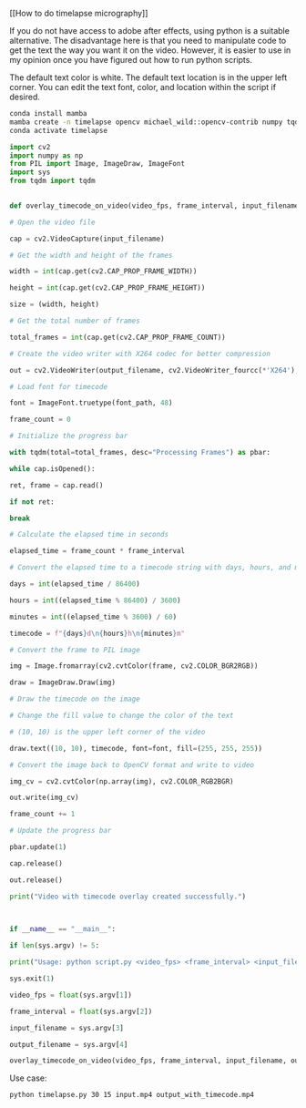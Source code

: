 [[How to do timelapse micrography]]

If you do not have access to adobe after effects, using python is a suitable alternative. The disadvantage here is that you need to manipulate code to get the text the way you want it on the video. However, it is easier to use in my opinion once you have figured out how to run python scripts.

The default text color is white. The default text location is in the upper left corner. You can edit the text font, color, and location within the script if desired.

```bash
conda install mamba
mamba create -n timelapse opencv michael_wild::opencv-contrib numpy tqdm
conda activate timelapse
```

```python
import cv2
import numpy as np
from PIL import Image, ImageDraw, ImageFont
import sys
from tqdm import tqdm

  
def overlay_timecode_on_video(video_fps, frame_interval, input_filename, output_filename, font_path='Arial.ttf'):

# Open the video file

cap = cv2.VideoCapture(input_filename)

# Get the width and height of the frames

width = int(cap.get(cv2.CAP_PROP_FRAME_WIDTH))

height = int(cap.get(cv2.CAP_PROP_FRAME_HEIGHT))

size = (width, height)

# Get the total number of frames

total_frames = int(cap.get(cv2.CAP_PROP_FRAME_COUNT))

# Create the video writer with X264 codec for better compression

out = cv2.VideoWriter(output_filename, cv2.VideoWriter_fourcc(*'X264'), video_fps, size)

# Load font for timecode

font = ImageFont.truetype(font_path, 48)

frame_count = 0

# Initialize the progress bar

with tqdm(total=total_frames, desc="Processing Frames") as pbar:

while cap.isOpened():

ret, frame = cap.read()

if not ret:

break

# Calculate the elapsed time in seconds

elapsed_time = frame_count * frame_interval

# Convert the elapsed time to a timecode string with days, hours, and minutes

days = int(elapsed_time / 86400)

hours = int((elapsed_time % 86400) / 3600)

minutes = int((elapsed_time % 3600) / 60)

timecode = f"{days}d\n{hours}h\n{minutes}m"

# Convert the frame to PIL image

img = Image.fromarray(cv2.cvtColor(frame, cv2.COLOR_BGR2RGB))

draw = ImageDraw.Draw(img)

# Draw the timecode on the image

# Change the fill value to change the color of the text

# (10, 10) is the upper left corner of the video

draw.text((10, 10), timecode, font=font, fill=(255, 255, 255))

# Convert the image back to OpenCV format and write to video

img_cv = cv2.cvtColor(np.array(img), cv2.COLOR_RGB2BGR)

out.write(img_cv)

frame_count += 1

# Update the progress bar

pbar.update(1)

cap.release()

out.release()

print("Video with timecode overlay created successfully.")

  

if __name__ == "__main__":

if len(sys.argv) != 5:

print("Usage: python script.py <video_fps> <frame_interval> <input_filename> <output_filename>")

sys.exit(1)

video_fps = float(sys.argv[1])

frame_interval = float(sys.argv[2])

input_filename = sys.argv[3]

output_filename = sys.argv[4]

overlay_timecode_on_video(video_fps, frame_interval, input_filename, output_filename)
```

Use case:

```bash
python timelapse.py 30 15 input.mp4 output_with_timecode.mp4
```